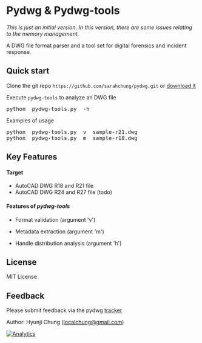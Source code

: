 # Pydwg & Pydwg-tools

*This is just an initial version.*
*In this version, there are some issues relating to the memory management.*

A DWG file format parser and a tool set for digital forensics and incident response.


## Quick start

Clone the git repo `https://github.com/sarahchung/pydwg.git` or [download it](https://github.com/sarahchung/pydwg/zipball/master)

Execute `pydwg-tools` to analyze an DWG file
<pre>
python  pydwg-tools.py  -h
</pre>

Examples of usage
<pre>
python  pydwg-tools.py  v  sample-r21.dwg
python  pydwg-tools.py  m  sample-r18.dwg
</pre>


## Key Features

#### Target
* AutoCAD DWG R18 and R21 file
* AutoCAD DWG R24 and R27 file (todo)

#### Features of *pydwg-tools*
* Format validation (argument 'v')

* Metadata extraction (argument 'm')

* Handle distribution analysis (argument 'h')


## License

MIT License


## Feedback

Please submit feedback via the pydwg [tracker](http://github.com/sarahchung/pydwg/issues)

Author: Hyunji Chung (localchung@gmail.com)

[![Analytics](https://ga-beacon.appspot.com/UA-45447336-2/welcome-page)](https://github.com/igrigorik/ga-beacon)
